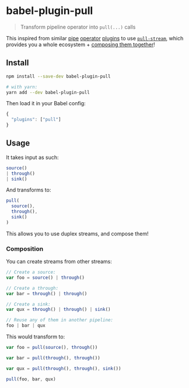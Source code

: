 # babel-plugin-pull

> Transform pipeline operator into `pull(...)` calls

This inspired from similar [pipe](https://github.com/miraks/babel-plugin-pipe-operator) [operator](https://github.com/Swizz/babel-plugin-pipe-operator-curry) [plugins](https://github.com/michaelmitchell/babel-plugin-pipe-composition) to use [`pull-stream`](https://github.com/pull-stream/pull-stream), which provides you a whole ecosystem + [composing them together](#composition)!

## Install

```sh
npm install --save-dev babel-plugin-pull

# with yarn:
yarn add --dev babel-plugin-pull
```

Then load it in your Babel config:

```js
{
  "plugins": ["pull"]
}
```

## Usage

It takes input as such:

```js
source()
| through()
| sink()
```

And transforms to:

```js
pull(
  source(),
  through(),
  sink()
)
```

This allows you to use duplex streams, and compose them!

### Composition

You can create streams from other streams:

```js
// Create a source:
var foo = source() | through()

// Create a through:
var bar = through() | through()

// Create a sink:
var qux = through() | through() | sink()

// Reuse any of them in another pipeline:
foo | bar | qux
```

This would transform to:

```js
var foo = pull(source(), through())

var bar = pull(through(), through())

var qux = pull(through(), through(), sink())

pull(foo, bar, qux)
```

